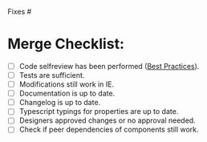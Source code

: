 Fixes #

# Merge Checklist:
- [ ] Code selfreview has been performed ([Best Practices](https://github.com/axa-ch/patterns-library/blob/develop/CONTRIBUTION.md#best-practices)).
- [ ] Tests are sufficient.
- [ ] Modifications still work in IE.
- [ ] Documentation is up to date.
- [ ] Changelog is up to date.
- [ ] Typescript typings for properties are up to date.
- [ ] Designers approved changes or no approval needed.
- [ ] Check if peer dependencies of components still work.
